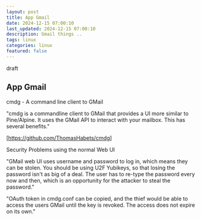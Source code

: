 ```yaml
---
layout: post
title: App Gmail
date: 2024-12-15 07:00:10
last_updated: 2024-12-15 07:00:10
description: Gmail things ..
tags: linux
categories: linux
featured: false
---
```


draft

## App Gmail

cmdg - A command line client to GMail

"cmdg is a commandline client to GMail that provides a UI more similar to Pine/Alpine.
It uses the GMail API to interact with your mailbox. This has several benefits."

[https://github.com/ThomasHabets/cmdg]: https://github.com/ThomasHabets/cmdg "Gmail Command Line Tool"

[https://github.com/ThomasHabets/cmdg]

Security Problems using the normal Web UI

"GMail web UI uses username and password to log in, which means they can be stolen. You should be using U2F Yubikeys, so that losing the password isn't as big of a deal. The user has to re-type the password every now and then, which is an opportunity for the attacker to steal the password."

"OAuth token in cmdg.conf can be copied, and the thief would be able to access the users GMail until the key is revoked. The access does not expire on its own."
